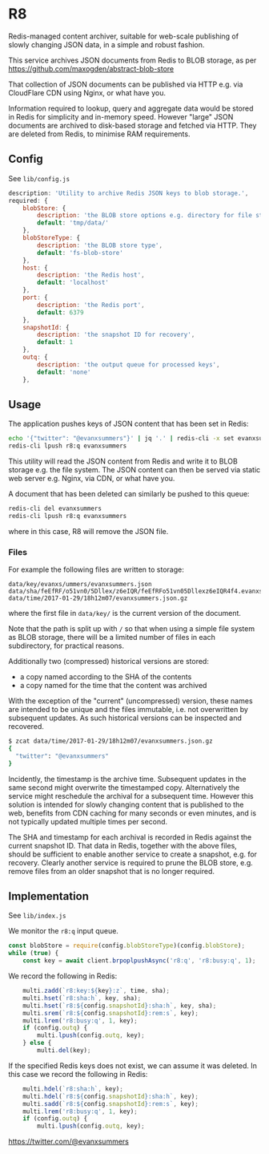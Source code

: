 
# R8

Redis-managed content archiver, suitable for web-scale publishing of slowly changing JSON data, in a simple and robust fashion.

This service archives JSON documents from Redis to BLOB storage, as per https://github.com/maxogden/abstract-blob-store

That collection of JSON documents can be published via HTTP e.g. via CloudFlare CDN using Nginx, or what have you.

Information required to lookup, query and aggregate data would be stored in Redis for simplicity and in-memory speed. However "large" JSON documents are archived to disk-based storage and fetched via HTTP. They are deleted from Redis, to minimise RAM requirements.

## Config

See `lib/config.js`
```javascript
description: 'Utility to archive Redis JSON keys to blob storage.',
required: {
    blobStore: {
        description: 'the BLOB store options e.g. directory for file storage',
        default: 'tmp/data/'
    },
    blobStoreType: {
        description: 'the BLOB store type',
        default: 'fs-blob-store'
    },
    host: {
        description: 'the Redis host',
        default: 'localhost'
    },
    port: {
        description: 'the Redis port',
        default: 6379
    },
    snapshotId: {
        description: 'the snapshot ID for recovery',
        default: 1
    },
    outq: {
        description: 'the output queue for processed keys',
        default: 'none'
    },
```

## Usage

The application pushes keys of JSON content that has been set in Redis:
```sh
echo '{"twitter": "@evanxsummers"}' | jq '.' | redis-cli -x set evanxsummers
redis-cli lpush r8:q evanxsummers
```

This utility will read the JSON content from Redis and write it to BLOB storage e.g. the file system.
The JSON content can then be served via static web server e.g. Nginx, via CDN, or what have you.

A document that has been deleted can similarly be pushed to this queue:
```sh
redis-cli del evanxsummers
redis-cli lpush r8:q evanxsummers
```
where in this case, R8 will remove the JSON file.

### Files

For example the following files are written to storage:
```
data/key/evanxs/ummers/evanxsummers.json
data/sha/feEfRF/o51vn0/5Dllex/z6eIQR/feEfRFo51vn05Dllexz6eIQR4f4.evanxsummers.json.gz
data/time/2017-01-29/18h12m07/evanxsummers.json.gz
```
where the first file in `data/key/` is the current version of the document.

Note that the path is split up with `/` so that when using a simple file system as BLOB storage, there will be a limited number of files in each subdirectory, for practical reasons.

Additionally two (compressed) historical versions are stored:
- a copy named according to the SHA of the contents
- a copy named for the time that the content was archived

With the exception of the "current" (uncompressed) version, these names are intended to be unique and the files immutable, i.e. not overwritten by subsequent updates. As such historical versions can be inspected and recovered.

```sh
$ zcat data/time/2017-01-29/18h12m07/evanxsummers.json.gz
{
  "twitter": "@evanxsummers"
}
```

Incidently, the timestamp is the archive time. Subsequent updates in the same second might overwrite the timestamped copy. Alternatively the service might reschedule the archival for a subsequent time. However this solution is intended for slowly changing content that is published to the web, benefits from CDN caching for many seconds or even minutes, and is not typically updated multiple times per second.

The SHA and timestamp for each archival is recorded in Redis against the current snapshot ID. That data in Redis, together with the above files, should be sufficient to enable another service to create a snapshot, e.g. for recovery. Clearly another service is required to prune the BLOB store, e.g. remove files from an older snapshot that is no longer required.


## Implementation

See `lib/index.js`

We monitor the `r8:q` input queue.
```javascript
const blobStore = require(config.blobStoreType)(config.blobStore);
while (true) {
    const key = await client.brpoplpushAsync('r8:q', 'r8:busy:q', 1);    
```

We record the following in Redis:
```javascript
    multi.zadd(`r8:key:${key}:z`, time, sha);
    multi.hset(`r8:sha:h`, key, sha);
    multi.hset(`r8:${config.snapshotId}:sha:h`, key, sha);
    multi.srem(`r8:${config.snapshotId}:rem:s`, key);
    multi.lrem('r8:busy:q', 1, key);
    if (config.outq) {
        multi.lpush(config.outq, key);
    } else {
        multi.del(key);            
```            

If the specified Redis keys does not exist, we can assume it was deleted. In this case we record the following in Redis:
```javascript
    multi.hdel(`r8:sha:h`, key);
    multi.hdel(`r8:${config.snapshotId}:sha:h`, key);
    multi.sadd(`r8:${config.snapshotId}:rem:s`, key);
    multi.lrem('r8:busy:q', 1, key);
    if (config.outq) {
        multi.lpush(config.outq, key);
```

https://twitter.com/@evanxsummers
